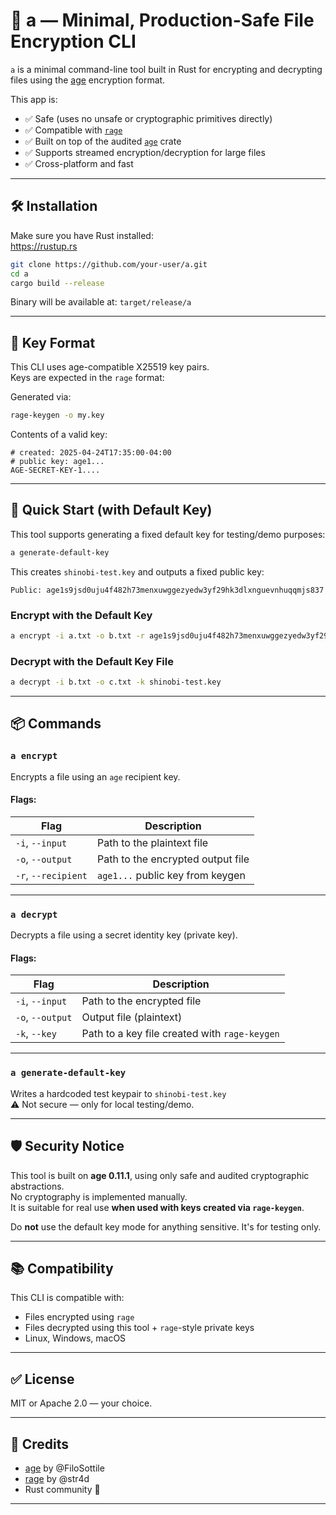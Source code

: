 # 🔐 a — Minimal, Production-Safe File Encryption CLI

`a` is a minimal command-line tool built in Rust for encrypting and decrypting files using the [age](https://github.com/FiloSottile/age) encryption format.

This app is:

- ✅ Safe (uses no unsafe or cryptographic primitives directly)
- ✅ Compatible with [`rage`](https://github.com/str4d/rage)
- ✅ Built on top of the audited [`age`](https://crates.io/crates/age) crate
- ✅ Supports streamed encryption/decryption for large files
- ✅ Cross-platform and fast

---

## 🛠 Installation

Make sure you have Rust installed:  
https://rustup.rs

```bash
git clone https://github.com/your-user/a.git
cd a
cargo build --release
```

Binary will be available at: `target/release/a`

---

## 🔑 Key Format

This CLI uses age-compatible X25519 key pairs.  
Keys are expected in the `rage` format:

Generated via:

```bash
rage-keygen -o my.key
```

Contents of a valid key:

```
# created: 2025-04-24T17:35:00-04:00
# public key: age1...
AGE-SECRET-KEY-1....
```

---

## 🧪 Quick Start (with Default Key)

This tool supports generating a fixed default key for testing/demo purposes:

```bash
a generate-default-key
```

This creates `shinobi-test.key` and outputs a fixed public key:

```text
Public: age1s9jsd0uju4f482h73menxuwggezyedw3yf29hk3dlxnguevnhuqqmjs837
```

### Encrypt with the Default Key

```bash
a encrypt -i a.txt -o b.txt -r age1s9jsd0uju4f482h73menxuwggezyedw3yf29hk3dlxnguevnhuqqmjs837
```

### Decrypt with the Default Key File

```bash
a decrypt -i b.txt -o c.txt -k shinobi-test.key
```

---

## 📦 Commands

### `a encrypt`

Encrypts a file using an `age` recipient key.

#### Flags:
| Flag | Description |
|------|-------------|
| `-i`, `--input` | Path to the plaintext file |
| `-o`, `--output` | Path to the encrypted output file |
| `-r`, `--recipient` | `age1...` public key from keygen |

---

### `a decrypt`

Decrypts a file using a secret identity key (private key).

#### Flags:
| Flag | Description |
|------|-------------|
| `-i`, `--input` | Path to the encrypted file |
| `-o`, `--output` | Output file (plaintext) |
| `-k`, `--key` | Path to a key file created with `rage-keygen` |

---

### `a generate-default-key`

Writes a hardcoded test keypair to `shinobi-test.key`  
⚠️ Not secure — only for local testing/demo.

---

## 🛡 Security Notice

This tool is built on **age 0.11.1**, using only safe and audited cryptographic abstractions.  
No cryptography is implemented manually.  
It is suitable for real use **when used with keys created via `rage-keygen`**.

Do **not** use the default key mode for anything sensitive. It's for testing only.

---

## 📚 Compatibility

This CLI is compatible with:

- Files encrypted using `rage`
- Files decrypted using this tool + `rage`-style private keys
- Linux, Windows, macOS

---

## ✅ License

MIT or Apache 2.0 — your choice.

---

## 🙏 Credits

- [age](https://github.com/FiloSottile/age) by @FiloSottile  
- [rage](https://github.com/str4d/rage) by @str4d  
- Rust community 💛

---
